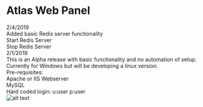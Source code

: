# Atlas Web Panel

2/4/2019<br>
Added basic Redis server functionality<br>
Start Redis Server<br>
Stop Redis Server<br>
2/1/2019<br>
This is an Alpha release with basic functionality and no automation of setup.<br>
Currently for Windows but will be developing a linux version.<br>
Pre-requisites:<br>
Apache or IIS Webserver<br>
MySQL<br>
Hard coded login: u:user p:user<br>
![alt text](https://i.imgur.com/YzCnKsl.jpg)
